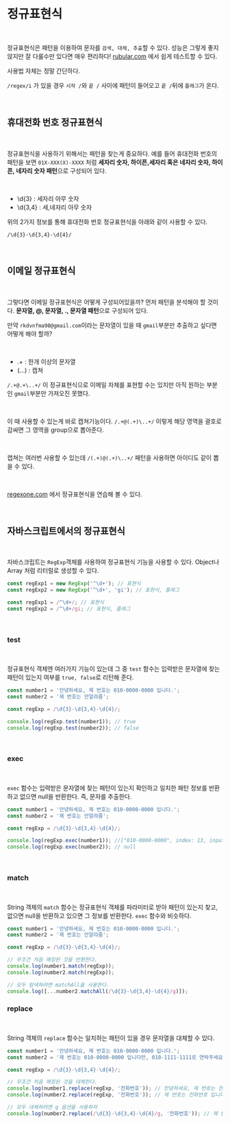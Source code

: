 # 정규표현식

<br>

정규표현식은 패턴을 이용하여 문자를 `검색, 대체, 추출`할 수 있다. 성능은 그렇게 좋지 않지만 잘 다룰수만 있다면 매우 편리하다! [rubular.com](rubular.com) 에서 쉽게 테스트할 수 있다.

사용법 자체는 정말 간단하다.

`/regex/i` 가 있을 경우 `시작 /`와 `끝 /` 사이에 패턴이 들어오고 `끝 /`뒤에 `플래그`가 온다.

<br>

## 휴대전화 번호 정규표현식

<br>

정규표현식을 사용하기 위해서는 패턴을 찾는게 중요하다. 예를 들어 휴대전화 번호의 패턴을 보면 `01X-XXX(X)-XXXX` 처럼 **세자리 숫자, 하이픈,세자리 혹은 네자리 숫자, 하이픈, 네자리 숫자 패턴**으로 구성되어 있다.

<br>

- \d{3} : 세자리 아무 숫자
- \d{3,4} :  세,네자리 아무 숫자

위의 2가지 정보를 통해 휴대전화 번호 정규표현식을 아래와 같이 사용할 수 있다.

`/\d{3}-\d{3,4}-\d{4}/`

<br>

## 이메일 정규표현식

<br>

그렇다면 이메일 정규표현식은 어떻게 구성되어있을까? 먼저 패턴을 분석해야 할 것이다. **문자열, @, 문자열, ., 문자열 패턴**으로 구성되어 있다.

만약 `rkdvnfma90@gmail.com`이라는 문자열이 있을 때 `gmail`부분만 추출하고 싶다면 어떻게 해야 할까?

<br>

- .+ : 한개 이상의 문자열
- (...) : 캡쳐

`/.+@.+\..+/` 이 정규표현식으로 이메일 자체를 표현할 수는 있지만 아직 원하는 부분인 `gmail`부분만 가져오진 못했다.

<br>

이 때 사용할 수 있는게 바로 캡쳐기능이다.
`/.+@(.+)\..+/` 이렇게 해당 영역을 괄호로 감싸면 그 영역을 group으로 뽑아준다.

<br>

캡쳐는 여러번 사용할 수 있는데 `/(.+)@(.+)\..+/` 패턴을 사용하면 아이디도 같이 뽑을 수 있다.

<br>

[regexone.com](regexone.com) 에서 정규표현식을 연습해 볼 수 있다.

<br>

## 자바스크립트에서의 정규표현식

<br>

자바스크립트는 `RegExp`객체를 사용하여 정규표현식 기능을 사용할 수 있다. Object나 Array 처럼 리터럴로 생성할 수 있다.

```js
const regExp1 = new RegExp('^\d+'); // 표현식
const regExp2 = new RegExp('^\d+', 'gi'); // 표현식, 플래그

const regExp1 = /^\d+/; // 표현식
const regExp2 = /^\d+/gi; // 표현식, 플래그
```

<br>

### test

<br>

정규표현식 객체엔 여러가지 기능이 있는데 그 중 `test` 함수는 입력받은 문자열에 찾는 패턴이 있는지 여부를 `true, false`로 리턴해 준다.

```js
const number1 = '안녕하세요, 제 번호는 010-0000-0000 입니다.';
const number2 = '제 번호는 안알랴줌';

const regExp = /\d{3}-\d{3,4}-\d{4}/;

console.log(regExp.test(number1)); // true
console.log(regExp.test(number2)); // false
```

<br>

### exec

<br>

`exec` 함수는 입력받은 문자열에 찾는 패턴이 있는지 확인하고 일치한 패턴 정보를 반환하고 없으면 null을 반환한다. 즉, 문자를 추출한다.

```js
const number1 = '안녕하세요, 제 번호는 010-0000-0000 입니다.';
const number2 = '제 번호는 안알랴줌';

const regExp = /\d{3}-\d{3,4}-\d{4}/;

console.log(regExp.exec(number1)); //["010-0000-0000", index: 13, input: "안녕하세요, 제 번호는 010-0000-0000 입니다.", groups: undefined]
console.log(regExp.exec(number2)); // null
```

<br>

### match

<br>

String 객체의 `match` 함수는 정규표현식 객체를 파라미터로 받아 패턴이 있는지 찾고, 없으면 null을 반환하고 있으면 그 정보를 반환한다. `exec` 함수와 비슷하다.

```js
const number1 = '안녕하세요, 제 번호는 010-0000-0000 입니다.';
const number2 = '제 번호는 안알랴줌';

const regExp = /\d{3}-\d{3,4}-\d{4}/;

// 무조건 처음 매칭된 것을 반환한다.
console.log(number1.match(regExp)); 
console.log(number2.match(regExp)); 

// 모두 탐색하려면 matchAll을 사용한다.
console.log([...number2.matchAll(/\d{3}-\d{3,4}-\d{4}/g)]); 
```

### replace

<br>

String 객체의 `replace` 함수는 일치하는 패턴이 있을 경우 문자열을 대체할 수 있다.

```js
const number1 = '안녕하세요, 제 번호는 010-0000-0000 입니다.';
const number2 = '제 번호는 010-0000-0000 입니다만, 010-1111-1111로 연락주세요';

const regExp = /\d{3}-\d{3,4}-\d{4}/;

// 무조건 처음 매칭된 것을 대체한다.
console.log(number1.replace(regExp, '전화번호')); // 안녕하세요, 제 번호는 전화번호 입니다.
console.log(number2.replace(regExp, '전화번호')); // 제 번호는 전화번호 입니다만, 010-1111-1111로 연락주세요

// 모두 대체하려면 g 옵션을 사용하자
console.log(number2.replace(/\d{3}-\d{3,4}-\d{4}/g, '전화번호')); // 제 번호는 전화번호 입니다만, 전화번호로 연락주세요
```